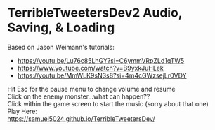 # TerribleTweetersDev2 Audio, Saving, & Loading
Based on Jason Weimann's tutorials:
- https://youtu.be/Lu76c85LhGY?si=C6ymmVRpZLd1qTW5  
- https://www.youtube.com/watch?v=B9yxkJuHLek  
- https://youtu.be/MmWLK9sN3s8?si=4m4cGWzsejLr0VDY
 
Hit Esc for the pause menu to change volume and resume  
Click on the enemy monster...what can happen??  
Click within the game screen to start the music (sorry about that one)  
Play Here:  
https://samuel5024.github.io/TerribleTweetersDev/  
